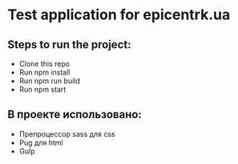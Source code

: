 # Test application for epicentrk.ua

## Steps to run the project:
* Clone this repo
* Run npm install
* Run npm run build
* Run npm start

## В проекте использовано:
* Препроцессор sass для css
* Pug для html
* Gulp

